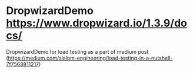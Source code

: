 # DropwizardDemo https://www.dropwizard.io/1.3.9/docs/
DropwizardDemo for load testing as a part of medium post 
(https://medium.com/slalom-engineering/load-testing-in-a-nutshell-7f7568811217)
